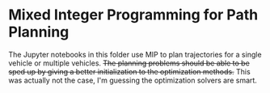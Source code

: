 # Mixed Integer Programming for Path Planning

The Jupyter notebooks in this folder use MIP to plan trajectories for a single 
vehicle or multiple vehicles. ~~The planning problems should be able to be sped 
up by giving a better initialization to the optimization methods.~~ This was 
actually not the case, I'm guessing the optimization solvers are smart.
